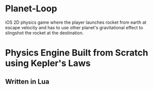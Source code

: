 # Planet-Loop
iOS 2D physics game where the player launches rocket from earth at escape velocity and 
has to use other planet's gravitational effect to slingshot the rocket at the destination.


# Physics Engine Built from Scratch using Kepler's Laws

## Written in Lua
